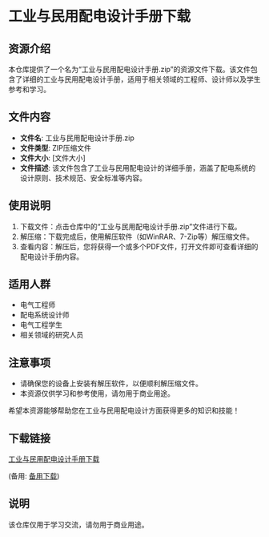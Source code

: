 # 工业与民用配电设计手册下载

## 资源介绍

本仓库提供了一个名为“工业与民用配电设计手册.zip”的资源文件下载。该文件包含了详细的工业与民用配电设计手册，适用于相关领域的工程师、设计师以及学生参考和学习。

## 文件内容

- **文件名**: 工业与民用配电设计手册.zip
- **文件类型**: ZIP压缩文件
- **文件大小**: [文件大小]
- **文件描述**: 该文件包含了工业与民用配电设计的详细手册，涵盖了配电系统的设计原则、技术规范、安全标准等内容。

## 使用说明

1. 下载文件：点击仓库中的“工业与民用配电设计手册.zip”文件进行下载。
2. 解压缩：下载完成后，使用解压软件（如WinRAR、7-Zip等）解压缩文件。
3. 查看内容：解压后，您将获得一个或多个PDF文件，打开文件即可查看详细的配电设计手册内容。

## 适用人群

- 电气工程师
- 配电系统设计师
- 电气工程学生
- 相关领域的研究人员

## 注意事项

- 请确保您的设备上安装有解压软件，以便顺利解压缩文件。
- 本资源仅供学习和参考使用，请勿用于商业用途。

希望本资源能够帮助您在工业与民用配电设计方面获得更多的知识和技能！

## 下载链接
[工业与民用配电设计手册下载](https://pan.quark.cn/s/e41911082d4a) 

(备用: [备用下载](https://pan.baidu.com/s/1bWjQ6ZOVSPSe4v0xXtBaIg?pwd=1234))

## 说明

该仓库仅用于学习交流，请勿用于商业用途。
